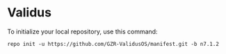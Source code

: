 Validus
========

To initialize your local repository, use this command:

	repo init -u https://github.com/GZR-ValidusOS/manifest.git -b n7.1.2
